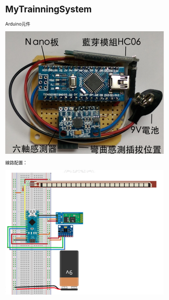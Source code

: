 # MyTrainningSystem

Arduino元件

![image](https://github.com/percyku/pic/blob/master/IMAG0318%20%E4%B8%8B%E5%8D%881.14.33.png)

線路配置：

![image](https://github.com/percyku/pic/blob/master/%E7%B7%9A%E8%B7%AF%E9%85%8D%E7%BD%AE.png)
